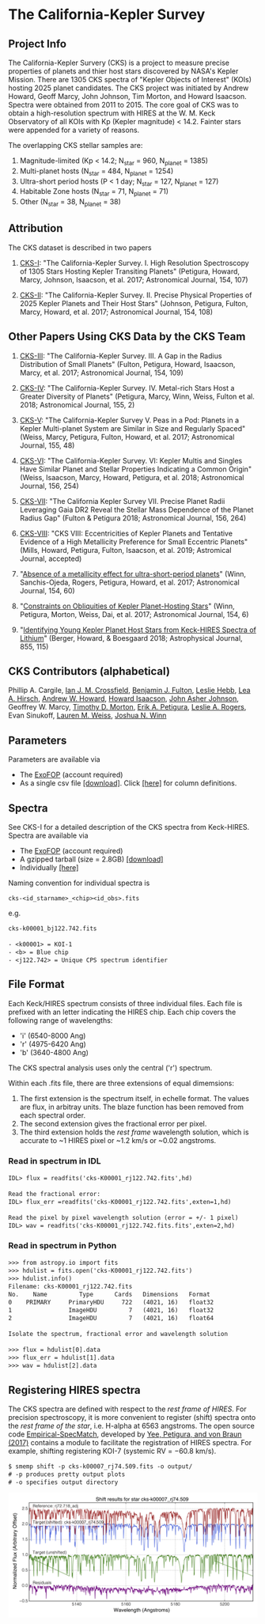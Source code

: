 # The California-Kepler Survey

## Project Info

The California-Kepler Survery (CKS) is a project to measure precise properties of planets and thier host stars discovered by NASA's Kepler Mission.  There are 1305 CKS spectra of "Kepler Objects of Interest" (KOIs) hosting 2025 planet candidates. The CKS project was initiated by Andrew Howard, Geoff Marcy, John Johnson, Tim Morton, and Howard Isaacson.  Spectra were obtained from 2011 to 2015. The core goal of CKS was to obtain a high-resolution spectrum with HIRES at the W. M. Keck Observatory of all KOIs with Kp (Kepler magnitude) < 14.2. Fainter stars were appended for a variety of reasons. 

The overlapping CKS stellar samples are:

1. Magnitude-limited (Kp < 14.2; N<sub>star</sub> = 960, N<sub>planet</sub> = 1385)
2. Multi-planet hosts (N<sub>star</sub> = 484, N<sub>planet</sub> = 1254)
3. Ultra-short period hosts (P < 1 day; N<sub>star</sub> = 127, N<sub>planet</sub> = 127)
4. Habitable Zone hosts (N<sub>star</sub> = 71, N<sub>planet</sub> = 71)
5. Other (N<sub>star</sub> = 38, N<sub>planet</sub> = 38)

## Attribution 

The CKS dataset is described in two papers

1. [CKS-I](http://adsabs.harvard.edu/abs/2017AJ....154..107P): "The California-Kepler Survey. I. High Resolution Spectroscopy of 1305 Stars Hosting Kepler Transiting Planets" (Petigura, Howard, Marcy, Johnson, Isaacson, et al. 2017; Astronomical Journal, 154, 107)

2. [CKS-II](http://adsabs.harvard.edu/abs/2017AJ....154..108J): "The California-Kepler Survey. II. Precise Physical Properties of 2025 Kepler Planets and Their Host Stars" (Johnson, Petigura, Fulton, Marcy, Howard, et al. 2017; Astronomical Journal, 154, 108)

## Other Papers Using CKS Data by the CKS Team

1. [CKS-III](http://adsabs.harvard.edu/abs/2017AJ....154..109F): "The California-Kepler Survey. III. A Gap in the Radius Distribution of Small Planets" (Fulton, Petigura, Howard, Isaacson, Marcy, et al. 2017; Astronomical Journal, 154, 109)

2. [CKS-IV](http://adsabs.harvard.edu/abs/2017arXiv171204042P): "The California-Kepler Survey. IV. Metal-rich Stars Host a Greater Diversity of Planets" (Petigura, Marcy, Winn, Weiss, Fulton et al. 2018; Astronomical Journal, 155, 2)

3. [CKS-V](http://adsabs.harvard.edu/abs/2018AJ....155...48W): "The California-Kepler Survey V. Peas in a Pod: Planets in a Kepler Multi-planet System are Similar in Size and Regularly Spaced" (Weiss, Marcy, Petigura, Fulton, Howard, et al. 2017; Astronomical Journal, 155, 48)

4. [CKS-VI](http://adsabs.harvard.edu/abs/2018arXiv180803010W): "The California-Kepler Survey. VI: Kepler Multis and Singles Have Similar Planet and Stellar Properties Indicating a Common Origin" (Weiss, Isaacson, Marcy, Howard, Petigura, et al. 2018; Astronomical Journal, 156, 254)

5. [CKS-VII](http://adsabs.harvard.edu/abs/2018arXiv180501453F): "The California Kepler Survey VII. Precise Planet Radii Leveraging Gaia DR2 Reveal the Stellar Mass Dependence of the Planet Radius Gap" (Fulton & Petigura 2018; Astronomical Journal, 156, 264)

6. [CKS-VIII](https://ui.adsabs.harvard.edu/abs/2019arXiv190504625M/abstract): "CKS VIII: Eccentricities of Kepler Planets and Tentative Evidence of a High Metallicity Preference for Small Eccentric Planets" (Mills, Howard, Petigura, Fulton, Isaacson, et al. 2019; Astromical Journal, accepted)

7. "[Absence of a metallicity effect for ultra-short-period planets](http://adsabs.harvard.edu/abs/2017AJ....154...60W)" (Winn, Sanchis-Ojeda, Rogers, Petigura, Howard, et al. 2017; Astronomical Journal, 154, 60)

8. "[Constraints on Obliquities of Kepler Planet-Hosting Stars](http://adsabs.harvard.edu/abs/2017arXiv171004530W)" (Winn, Petigura, Morton, Weiss, Dai, et al. 2017; Astronomical Journal, 154, 6)

9. "[Identifying Young Kepler Planet Host Stars from Keck-HIRES Spectra of Lithium](https://ui.adsabs.harvard.edu/abs/2018ApJ...855..115B/abstract)" (Berger, Howard, & Boesgaard 2018; Astrophysical Journal, 855, 115)


## CKS Contributors (alphabetical)

Phillip A. Cargile, [Ian J. M. Crossfield](https://people.ucsc.edu/~ianc/), [Benjamin J. Fulton](http://www.astro.caltech.edu/~bfulton/), [Leslie Hebb](http://astro.phy.vanderbilt.edu/~hebbl/), [Lea A. Hirsch](http://w.astro.berkeley.edu/~lhirsch/), [Andrew W. Howard](http://www.astro.caltech.edu/~howard/), [Howard Isaacson](http://astro.berkeley.edu/researcher-profile/2358303-howard-isaacson), [John Asher Johnson](https://astronomy.fas.harvard.edu/people/john-asher-johnson), Geoffrey W. Marcy, [Timothy D. Morton](https://sites.google.com/site/timmorton/), [Erik A. Petigura](http://petigura.github.io/), [Leslie A. Rogers](https://astro.uchicago.edu/people/leslie-rogers.php), Evan Sinukoff, [Lauren M. Weiss](http://lweiss25.wixsite.com/weiss), [Joshua N. Winn](http://scholar.princeton.edu/jwinn/home)

## Parameters

Parameters are available via

- The [ExoFOP](https://exofop.ipac.caltech.edu/kepler/welcome.php) (account required) 
- As a single csv file [[download]](http://www.astro.caltech.edu/~howard/cks/cks_physical_merged.csv).  Click [[here]](http://www.astro.caltech.edu/~howard/cks/column-definitions.txt) for column definitions.

## Spectra 

See CKS-I for a detailed description of the CKS spectra from Keck-HIRES.  Spectra are available via

- The [ExoFOP](https://exofop.ipac.caltech.edu/kepler/welcome.php) (account required) 
- A gzipped tarball (size = 2.8GB) [[download]](http://www.astro.caltech.edu/~howard/cks/cks-spectra.tgz) 
- Individually [[here]](http://www.astro.caltech.edu/~howard/cks/spectra/) 

Naming convention for individual spectra is

```
cks-<id_starname>_<chip><id_obs>.fits
```

e.g.

```
cks-k00001_bj122.742.fits

- <k00001> = KOI-1
- <b> = Blue chip
- <j122.742> = Unique CPS spectrum identifier
```

## File Format
Each Keck/HIRES spectrum consists of three individual files. Each file is prefixed with an letter indicating the HIRES chip. Each chip covers the following range of wavelengths:
 
- 'i' (6540-8000 Ang) 
- 'r' (4975-6420 Ang) 
- 'b' (3640-4800 Ang) 

The CKS spectral analysis uses only the central ('r') spectrum.
 
Within each .fits file, there are three extensions of equal dimemsions:

1. The first extension is the spectrum itself, in echelle format. The values are flux, in arbitray units. The blaze function has been removed from each spectral order.  
2. The second extension gives the fractional error per pixel. 
3. The third extension holds the *rest frame* wavelength solution, which is accurate to ~1 HIRES pixel or ~1.2 km/s or ~0.02 angstroms.
 
### Read in spectrum in IDL

```
IDL> flux = readfits('cks-K00001_rj122.742.fits',hd)

Read the fractional error:
IDL> flux_err =readfits('cks-K00001_rj122.742.fits',exten=1,hd)

Read the pixel by pixel wavelength solution (error = +/- 1 pixel)
IDL> wav = readfits('cks-K00001_rj122.742.fits.fits',exten=2,hd)
```
 
### Read in spectrum in Python

```
>>> from astropy.io import fits
>>> hdulist = fits.open('cks-K00001_rj122.742.fits')
>>> hdulist.info()
Filename: cks-K00001_rj122.742.fits
No.    Name         Type      Cards   Dimensions   Format
0    PRIMARY     PrimaryHDU     722   (4021, 16)   float32   
1                ImageHDU         7   (4021, 16)   float32   
2                ImageHDU         7   (4021, 16)   float64   

Isolate the spectrum, fractional error and wavelength solution

>>> flux = hdulist[0].data
>>> flux_err = hdulist[1].data
>>> wav = hdulist[2].data
```

## Registering HIRES spectra

The CKS spectra are defined with respect to the *rest frame of HIRES*. For precision spectroscopy, it is more convenient to register (shift) spectra onto the *rest frame of the star*, i.e. H-alpha at 6563 angstroms. The open source code [Empirical-SpecMatch](http://specmatch-emp.readthedocs.io/en/latest/index.html), developed by [Yee, Petigura, and von Braun (2017)](http://adsabs.harvard.edu/abs/2017ApJ...836...77Y) contains a module to facilitate the registration of HIRES spectra. For example, shifting registering KOI-7 (systemic RV = −60.8 km/s).

```
$ smemp shift -p cks-k00007_rj74.509.fits -o output/
# -p produces pretty output plots
# -o specifies output directory
```

![Shifting a spectrum](https://raw.githubusercontent.com/California-Planet-Search/cks-website/master/cks-k00007_rj74.509_shift_plots.png)

